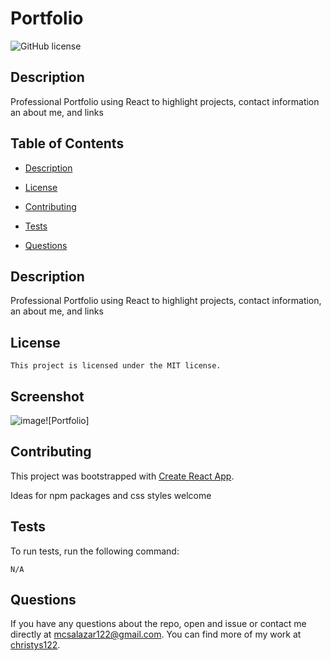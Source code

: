 # Portfolio
  ![GitHub license](https://img.shields.io/badge/license-MIT-blue.svg)

  ## Description

Professional Portfolio using React to highlight projects, contact information an about me, and links

## Table of Contents


* [Description](#description)

* [License](#license)

* [Contributing](#contributing)

* [Tests](#tests)

* [Questions](#questions)


## Description

Professional Portfolio using React to highlight projects, contact information, an about me, and links

## License
    
    This project is licensed under the MIT license.

## Screenshot
![image](https://user-images.githubusercontent.com/102922008/190950569-08499e95-52b5-4f49-ac26-d1662dbcdf48.png)![Portfolio]

## Contributing

This project was bootstrapped with [Create React App](https://github.com/facebook/create-react-app).

Ideas for npm packages and css styles welcome

## Tests

To run tests, run the following command:

```
N/A
```

## Questions

If you have any questions about the repo, open and issue or contact me directly at mcsalazar122@gmail.com.
You can find more of my work at [christys122](https://github.com/christys122/).

